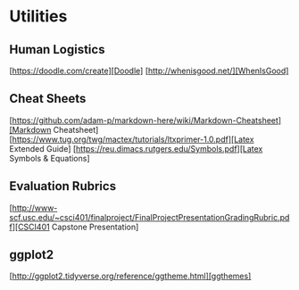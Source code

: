 # Utilities

## Human Logistics
[https://doodle.com/create][Doodle]
[http://whenisgood.net/][WhenIsGood]

## Cheat Sheets
[https://github.com/adam-p/markdown-here/wiki/Markdown-Cheatsheet][Markdown Cheatsheet]
[https://www.tug.org/twg/mactex/tutorials/ltxprimer-1.0.pdf][Latex Extended Guide]
[https://reu.dimacs.rutgers.edu/Symbols.pdf][Latex Symbols & Equations]

## Evaluation Rubrics
[http://www-scf.usc.edu/~csci401/finalproject/FinalProjectPresentationGradingRubric.pdf][CSCI401 Capstone Presentation]

## ggplot2
[http://ggplot2.tidyverse.org/reference/ggtheme.html][ggthemes]
